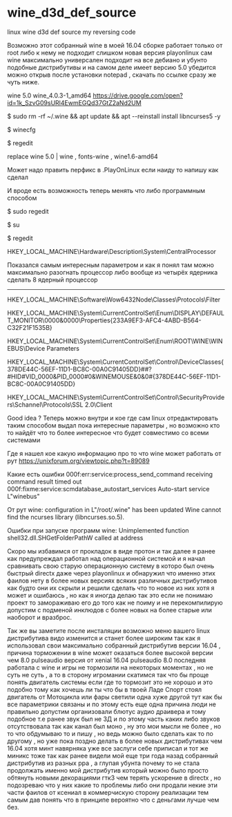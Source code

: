 # wine_d3d_def_source
linux wine d3d def source my reversing code 

Возможно этот собранный wine в моей 16.04 сборке работает только от root либо к нему не подходит слишком новая версия playonlinux сам wine максимально универсален подходит на все дебиано и убунто подобные дистрибутивы и на самом деле имеет версию 5.0 убедится можно открыв после установки notepad , скачать по ссылке сразу же чуть ниже. 

wine 5.0 wine_4.0.3-1_amd64  https://drive.google.com/open?id=1k_SzvG09sURl4EwmEGQd37GtZ2aNd2UM


$ sudo rm -rf ~/.wine && apt update && apt --reinstall install libncurses5 -y

$ winecfg

$ regedit

replace wine 5.0 | wine , fonts-wine , wine1.6-amd64

Может надо править перфикс в .PlayOnLinux если наиду то напишу как сделал

И вроде есть возможность теперь менять что либо программным способом

$ sudo regedit

$ su

$ regedit

HKEY_LOCAL_MACHINE\Hardware\Description\System\CentralProcessor

Показался самым интересным параметром и как я понял там можно максимально разогнать процессор либо вообще из четырёх ядерника 
сделать 8 ядерный процессор

______________________________________________________________________________________________

HKEY_LOCAL_MACHINE\Software\Wow6432Node\Classes\Protocols\Filter

HKEY_LOCAL_MACHINE\System\CurrentControlSet\Enum\DISPLAY\DEFAULT_MONITOR\0000&0000\Properties\{233A9EF3-AFC4-4ABD-B564-C32F21F1535B}

HKEY_LOCAL_MACHINE\System\CurrentControlSet\Enum\ROOT\WINE\WINEBUS\Device Parameters

HKEY_LOCAL_MACHINE\System\CurrentControlSet\Control\DeviceClasses\{378DE44C-56EF-11D1-BC8C-00A0C91405DD}\##?#HID#VID_0000&PID_0000#0&WINEMOUSE&0&0#{378DE44C-56EF-11D1-BC8C-00A0C91405DD}

HKEY_LOCAL_MACHINE\System\CurrentControlSet\Control\SecurityProviders\Schannel\Protocols\SSL 2.0\Client



Good idea ? Теперь можно внутри и кое где сам linux отредактировать таким способом выдал пока интересные параметры , но возможно кто то найдёт что то более интересное что будет совместимо со всеми системами

Где я нашел кое какую информацию про то что wine может работать от рут https://unixforum.org/viewtopic.php?t=89089

Какие есть ошибки 
000f:err:service:process_send_command receiving command result timed out 
000f:fixme:service:scmdatabase_autostart_services Auto-start service L"winebus"

От рут
wine: configuration in L"/root/.wine" has been updated
Wine cannot find the ncurses library (libncurses.so.5).

Ошибки при запуске программ
wine: Unimplemented function shell32.dll.SHGetFolderPathW called at address



Скоро мы избавимся от прокладок в виде протон и так далее я ранее как предупреждал работал над операционной системой и я начал сравнивать свою старую операционную систему в которо был очень быстрый directx даже через playonlinux и обнаружил что именно этих фаилов нету в более новых версиях всяких различных дистрибутивов как будто они их скрыли и решили сделать что то новое из них хотя я может и ошибаюсь , но как я иногда делаю так это если не понимаю проект то замораживаю его до того как не поиму и не перекомпилирую допустим с подменой инклюдов с более новых на более старые или наоборот и вразброс.

Так же вы заметите после инсталяции возможно меню вашего linux дистрибутива видо изменится и станет более широким так как я использовал свои максимально собранный дистрибутив версии 16.04 , причина торможении в wine может оказаться более высокой версии чем 8.0 pulseaudio версия от xenial 16.04 pulseaudio 8.0 последняя работала с wine и игры не тормозили на некоторых моментах , но не суть не суть , а то в сторону игромании скатимся так что бы проще понять двигатель системы если где то тормозит это не хорошо и это подобно тому как хочешь ли ты что бы в твоей Ладе Спорт стоял двигатель от Мотоцикла или фары светили одна хуже другой тут как бы все параметрики связаны и по этому есть еще одна причина люди не правильно допустим организовали блютус аудио драивера и тому подобное т.е ранее звук был не 3Д и по этому часть каких либо звуков отсутствовала так как канал был моно , ну это мои мысли не более , но то что обдумываю то и пишу , но ведь можно было сделать как то по другому , но уже пока поздно делать в более новых дистрибутивах чем 16.04 хотя минт навярняка уже все заслуги себе приписал и тот же миникс тоже так как ранее видели мой еще три года назад собранный дистрибутив из разных ppa , а глупая убунта почему то не стала продолжать именно мой дистрибутив который можно было просто обтянуть новыми декорациями гтк3 чем терять ускорение в directx , но подозреваю что у них какие то проблемы либо они продали некие эти части фаилов от ксениал в коммерчискую сторону реализации тем самым дав понять что в принципе вероятно что с деньгами лучше чем без.

